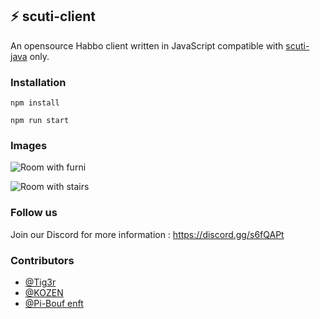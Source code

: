 ## :zap: scuti-client

An opensource Habbo client written in JavaScript compatible with [scuti-java](https://github.com/Tiig3r/scuti-java) only.

### Installation

```
npm install
 ```
 
 ```
npm run start
 ```

### Images

![Room with furni](https://i.ibb.co/QFCLzLs/room.png)

![Room with stairs](https://i.ibb.co/WK3nbKn/readmescuti.png)

### Follow us
Join our Discord for more information : https://discord.gg/s6fQAPt

### Contributors
- [@Tig3r](https://github.com/Tiig3r)
- [@KOZEN](https://github.com/kozennnn)
- [@Pi-Bouf enft](https://github.com/Pi-Bouf)
